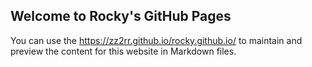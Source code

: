## Welcome to Rocky's GitHub Pages

You can use the https://zz2rr.github.io/rocky.github.io/ to maintain and preview the content for this website in Markdown files.
